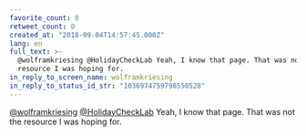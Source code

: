 ```yaml
---
favorite_count: 0
retweet_count: 0
created_at: "2018-09-04T14:57:45.000Z"
lang: en
full_text: >-
  @wolframkriesing @HolidayCheckLab Yeah, I know that page. That was not the
  resource I was hoping for.
in_reply_to_screen_name: wolframkriesing
in_reply_to_status_id_str: "1036974759798550528"
---
```


[@wolframkriesing](https://twitter.com/wolframkriesing)
[@HolidayCheckLab](https://twitter.com/HolidayCheckLab) Yeah, I know that page.
That was not the resource I was hoping for.
